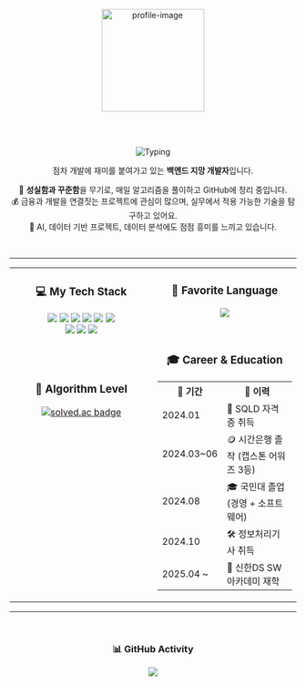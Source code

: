 
<!-- ✅ 상단: 사진 + 타이핑 + 소개글 (중앙 정렬) -->
<div align="center">
  <br>
  <img src="https://github.com/user-attachments/assets/15ec8bb8-cc08-4d95-bf59-12e3930a8b9c" width="180" alt="profile-image"/>

  <br><br>

![Typing](https://readme-typing-svg.herokuapp.com?font=Press+Start+2P&speed=1&pause=700&color=32CD32&center=true&vCenter=true&width=480&lines=Welcome+to+my+World!;Say+hi+to+my+pup👋🏻+🐶)

  <p>점차 개발에 재미를 붙여가고 있는 <strong>백엔드 지망 개발자</strong>입니다.</p>

  🧠 <strong>성실함과 꾸준함</strong>을 무기로, 매일 알고리즘을 풀이하고 GitHub에 정리 중입니다.  
  💰 금융과 개발을 연결짓는 프로젝트에 관심이 많으며, 실무에서 적용 가능한 기술을 탐구하고 있어요.  
  🤖 AI, 데이터 기반 프로젝트, 데이터 분석에도 점점 흥미를 느끼고 있습니다.

  <br>
</div>

---

<!-- ✅ 하단: 좌우 2단 정렬 (Tech Stack | Favorite + Career 등) -->
<table>
  <tr>
    <td width="50%" valign="top">
     <div align="center">
      <h3>💻 My Tech Stack</h3>
      <p>
        <img src="https://img.shields.io/badge/Java-ED8B00?style=for-the-badge&logo=openjdk&logoColor=white"/>
        <img src="https://img.shields.io/badge/Python-3776AB?style=for-the-badge&logo=python&logoColor=white"/>
        <img src="https://img.shields.io/badge/Spring-6DB33F?style=for-the-badge&logo=spring&logoColor=white"/>
        <img src="https://img.shields.io/badge/Spring%20Boot-6DB33F?style=for-the-badge&logo=springboot&logoColor=white"/>
        <img src="https://img.shields.io/badge/Dart-0175C2?style=for-the-badge&logo=dart&logoColor=white"/>
        <img src="https://img.shields.io/badge/Flutter-02569B?style=for-the-badge&logo=flutter&logoColor=white"/>
        <br>
        <img src="https://img.shields.io/badge/MySQL-00000F?style=for-the-badge&logo=mysql&logoColor=white"/>
        <img src="https://img.shields.io/badge/Oracle-F80000?style=for-the-badge&logo=oracle&logoColor=white"/>
        <img src="https://img.shields.io/badge/MariaDB-003545?style=for-the-badge&logo=mariadb&logoColor=white"/>
      </p>
       <br><br>
        <h3>🧩 Algorithm Level</h3>
          <a href="https://solved.ac/sspure123">
            <img src="http://mazassumnida.wtf/api/v2/generate_badge?boj=sspure123" alt="solved.ac badge"/>
          </a>
       </div>
    </td>
    <td width="50%" valign="top">
      <div align="center">
      <h3>🌟 Favorite Language</h3>
      <p>
        <img src="https://github-readme-stats.vercel.app/api/top-langs/?username=sunJ0120&layout=compact&theme=tokyonight" />
      </p>
         <br>
      <h3>🎓 Career & Education</h3>
      <table align="center">
  <tr>
    <th>📅 기간</th>
    <th>📌 이력</th>
  </tr>
  <tr>
    <td>2024.01</td>
    <td>📜 SQLD 자격증 취득</td>
  </tr>
  <tr>
    <td>2024.03~06</td>
    <td>🪙 시간은행 졸작 (캡스톤 어워즈 3등)</td>
  </tr>
  <tr>
    <td>2024.08</td>
    <td>🎓 국민대 졸업 (경영 + 소프트웨어)</td>
  </tr>
  <tr>
    <td>2024.10</td>
    <td>🛠 정보처리기사 취득</td>
  </tr>
  <tr>
    <td>2025.04 ~</td>
    <td>🏫 신한DS SW 아카데미 재학</td>
  </tr>
</table>
    </td>
</table>

---

<!-- ✅ 하단 단독: 알고리즘 / 활동 그래프 -->
<div align="center">
  <br>

  <h3>📊 GitHub Activity</h3>
  <img src="https://github-readme-activity-graph.vercel.app/graph?username=sunJ0120&theme=tokyo-night&hide_border=true" />

</div>


